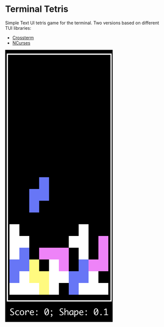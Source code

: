 # Terminal Tetris
Simple Text UI tetris game for the terminal. Two versions based on different TUI libraries:

* [Crossterm](https://docs.rs/crossterm/latest/crossterm/index.html)
* [NCurses](https://crates.io/crates/ncurses)

![alt text](https://raw.githubusercontent.com/jesper-olsen/TerminalTetris/main/Screenshot.png "Game UI")
